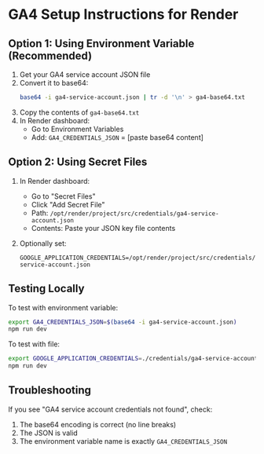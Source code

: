 # GA4 Setup Instructions for Render

## Option 1: Using Environment Variable (Recommended)

1. Get your GA4 service account JSON file
2. Convert it to base64:
   ```bash
   base64 -i ga4-service-account.json | tr -d '\n' > ga4-base64.txt
   ```
3. Copy the contents of `ga4-base64.txt`
4. In Render dashboard:
   - Go to Environment Variables
   - Add: `GA4_CREDENTIALS_JSON` = [paste base64 content]

## Option 2: Using Secret Files

1. In Render dashboard:
   - Go to "Secret Files"
   - Click "Add Secret File"
   - Path: `/opt/render/project/src/credentials/ga4-service-account.json`
   - Contents: Paste your JSON key file contents
   
2. Optionally set:
   ```
   GOOGLE_APPLICATION_CREDENTIALS=/opt/render/project/src/credentials/ga4-service-account.json
   ```

## Testing Locally

To test with environment variable:
```bash
export GA4_CREDENTIALS_JSON=$(base64 -i ga4-service-account.json)
npm run dev
```

To test with file:
```bash
export GOOGLE_APPLICATION_CREDENTIALS=./credentials/ga4-service-account.json
npm run dev
```

## Troubleshooting

If you see "GA4 service account credentials not found", check:
1. The base64 encoding is correct (no line breaks)
2. The JSON is valid
3. The environment variable name is exactly `GA4_CREDENTIALS_JSON`